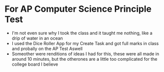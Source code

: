 # For AP Computer Science Principle Test
- I'm not even sure why I took the class and it taught me nothing, like a drip of water in an ocean
- I used the Dice Roller App for my Create Task and got full marks in class and probally on the AP Test Aswell
- Someother were renditions of ideas I had for this, these were all made in around 10 minutes, but the otherones are a little too complicated for the college board I believe
